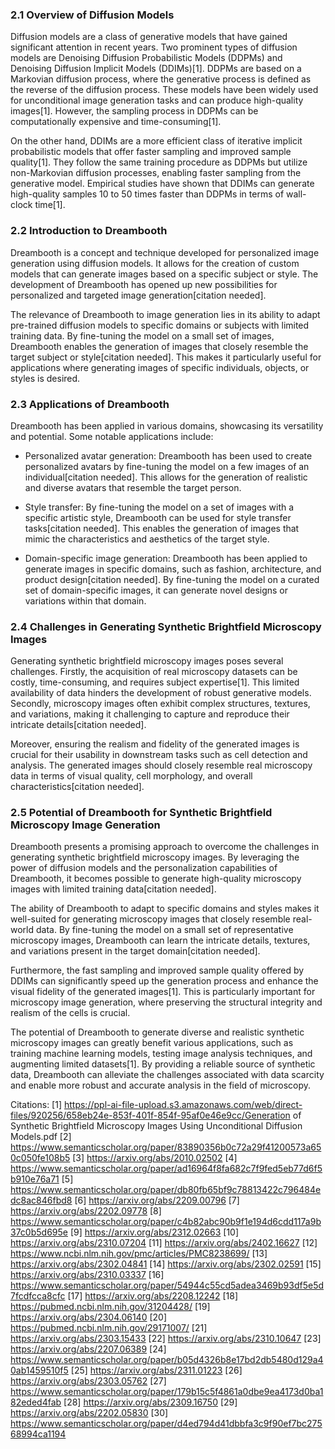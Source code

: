 
### 2.1 Overview of Diffusion Models

Diffusion models are a class of generative models that have gained significant attention in recent years. Two prominent types of diffusion models are Denoising Diffusion Probabilistic Models (DDPMs) and Denoising Diffusion Implicit Models (DDIMs)[1]. DDPMs are based on a Markovian diffusion process, where the generative process is defined as the reverse of the diffusion process. These models have been widely used for unconditional image generation tasks and can produce high-quality images[1]. However, the sampling process in DDPMs can be computationally expensive and time-consuming[1].

On the other hand, DDIMs are a more efficient class of iterative implicit probabilistic models that offer faster sampling and improved sample quality[1]. They follow the same training procedure as DDPMs but utilize non-Markovian diffusion processes, enabling faster sampling from the generative model. Empirical studies have shown that DDIMs can generate high-quality samples 10 to 50 times faster than DDPMs in terms of wall-clock time[1].

### 2.2 Introduction to Dreambooth

Dreambooth is a concept and technique developed for personalized image generation using diffusion models. It allows for the creation of custom models that can generate images based on a specific subject or style. The development of Dreambooth has opened up new possibilities for personalized and targeted image generation[citation needed].

The relevance of Dreambooth to image generation lies in its ability to adapt pre-trained diffusion models to specific domains or subjects with limited training data. By fine-tuning the model on a small set of images, Dreambooth enables the generation of images that closely resemble the target subject or style[citation needed]. This makes it particularly useful for applications where generating images of specific individuals, objects, or styles is desired.

### 2.3 Applications of Dreambooth

Dreambooth has been applied in various domains, showcasing its versatility and potential. Some notable applications include:

- Personalized avatar generation: Dreambooth has been used to create personalized avatars by fine-tuning the model on a few images of an individual[citation needed]. This allows for the generation of realistic and diverse avatars that resemble the target person.

- Style transfer: By fine-tuning the model on a set of images with a specific artistic style, Dreambooth can be used for style transfer tasks[citation needed]. This enables the generation of images that mimic the characteristics and aesthetics of the target style.

- Domain-specific image generation: Dreambooth has been applied to generate images in specific domains, such as fashion, architecture, and product design[citation needed]. By fine-tuning the model on a curated set of domain-specific images, it can generate novel designs or variations within that domain.

### 2.4 Challenges in Generating Synthetic Brightfield Microscopy Images

Generating synthetic brightfield microscopy images poses several challenges. Firstly, the acquisition of real microscopy datasets can be costly, time-consuming, and requires subject expertise[1]. This limited availability of data hinders the development of robust generative models. Secondly, microscopy images often exhibit complex structures, textures, and variations, making it challenging to capture and reproduce their intricate details[citation needed].

Moreover, ensuring the realism and fidelity of the generated images is crucial for their usability in downstream tasks such as cell detection and analysis. The generated images should closely resemble real microscopy data in terms of visual quality, cell morphology, and overall characteristics[citation needed].

### 2.5 Potential of Dreambooth for Synthetic Brightfield Microscopy Image Generation

Dreambooth presents a promising approach to overcome the challenges in generating synthetic brightfield microscopy images. By leveraging the power of diffusion models and the personalization capabilities of Dreambooth, it becomes possible to generate high-quality microscopy images with limited training data[citation needed].

The ability of Dreambooth to adapt to specific domains and styles makes it well-suited for generating microscopy images that closely resemble real-world data. By fine-tuning the model on a small set of representative microscopy images, Dreambooth can learn the intricate details, textures, and variations present in the target domain[citation needed].

Furthermore, the fast sampling and improved sample quality offered by DDIMs can significantly speed up the generation process and enhance the visual fidelity of the generated images[1]. This is particularly important for microscopy image generation, where preserving the structural integrity and realism of the cells is crucial.

The potential of Dreambooth to generate diverse and realistic synthetic microscopy images can greatly benefit various applications, such as training machine learning models, testing image analysis techniques, and augmenting limited datasets[1]. By providing a reliable source of synthetic data, Dreambooth can alleviate the challenges associated with data scarcity and enable more robust and accurate analysis in the field of microscopy.

Citations:
[1] https://ppl-ai-file-upload.s3.amazonaws.com/web/direct-files/920256/658eb24e-853f-401f-854f-95af0e46e9cc/Generation of Synthetic Brightfield Microscopy Images Using Unconditional Diffusion Models.pdf
[2] https://www.semanticscholar.org/paper/83890356b0c72a29f41200573a650c050fe108b5
[3] https://arxiv.org/abs/2010.02502
[4] https://www.semanticscholar.org/paper/ad16964f8fa682c7f9fed5eb77d6f5b910e76a71
[5] https://www.semanticscholar.org/paper/db80fb65bf9c78813422c796484edc8ac846fbd8
[6] https://arxiv.org/abs/2209.00796
[7] https://arxiv.org/abs/2202.09778
[8] https://www.semanticscholar.org/paper/c4b82abc90b9f1e194d6cdd117a9b37c0b5d695e
[9] https://arxiv.org/abs/2312.02663
[10] https://arxiv.org/abs/2310.07204
[11] https://arxiv.org/abs/2402.16627
[12] https://www.ncbi.nlm.nih.gov/pmc/articles/PMC8238699/
[13] https://arxiv.org/abs/2302.04841
[14] https://arxiv.org/abs/2302.02591
[15] https://arxiv.org/abs/2310.03337
[16] https://www.semanticscholar.org/paper/54944c55cd5adea3469b93df5e5d7fcdfcca8cfc
[17] https://arxiv.org/abs/2208.12242
[18] https://pubmed.ncbi.nlm.nih.gov/31204428/
[19] https://arxiv.org/abs/2304.06140
[20] https://pubmed.ncbi.nlm.nih.gov/29171007/
[21] https://arxiv.org/abs/2303.15433
[22] https://arxiv.org/abs/2310.10647
[23] https://arxiv.org/abs/2207.06389
[24] https://www.semanticscholar.org/paper/b05d4326b8e17bd2db5480d129a40ab1459510f5
[25] https://arxiv.org/abs/2311.01223
[26] https://arxiv.org/abs/2303.05762
[27] https://www.semanticscholar.org/paper/179b15c5f4861a0dbe9ea4173d0ba182eded4fab
[28] https://arxiv.org/abs/2309.16750
[29] https://arxiv.org/abs/2202.05830
[30] https://www.semanticscholar.org/paper/d4ed794d41dbbfa3c9f90ef7bc27568994ca1194